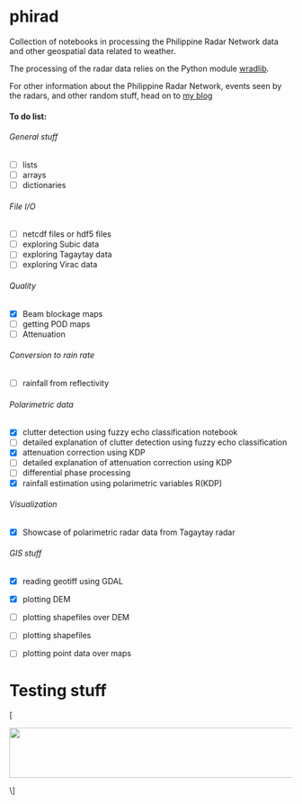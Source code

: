 # phirad

Collection of notebooks in processing the Philippine Radar Network data and other geospatial data related to weather.

The processing of the radar data relies on the Python module [wradlib](https://github.com/wradlib/wradlib).

For other information about the Philippine Radar Network, events seen by the radars, and other random stuff, head on to [my blog](www.philippineradarnetwork.wordpress.com)

#### To do list:

###### General stuff
- [ ] lists
- [ ] arrays
- [ ] dictionaries

###### File I/O
- [ ] netcdf files or hdf5 files
- [ ] exploring Subic data
- [ ] exploring Tagaytay data
- [ ] exploring Virac data

###### Quality
- [x] Beam blockage maps
- [ ] getting POD maps
- [ ] Attenuation

###### Conversion to rain rate
- [ ] rainfall from reflectivity

###### Polarimetric data
- [x] clutter detection using fuzzy echo classification notebook
- [ ] detailed explanation of clutter detection using fuzzy echo classification
- [x] attenuation correction using KDP
- [ ] detailed explanation of attenuation correction using KDP
- [ ] differential phase processing
- [x] rainfall estimation using polarimetric variables R(KDP)

###### Visualization
- [x] Showcase of polarimetric radar data from Tagaytay radar

###### GIS stuff
- [x] reading geotiff using GDAL
- [x] plotting DEM
- [ ] plotting shapefiles over DEM
- [ ] plotting shapefiles
- [ ] plotting point data over maps




# Testing stuff

\[
<p align="center"><img src="https://rawgit.com/irenemeanspeace/phirad/master/svgs/9e17f66427b08d6adc8f22991673d92f.svg?invert_in_darkmode" align=middle width=575.92095pt height=88.712745pt/></p>
\]
